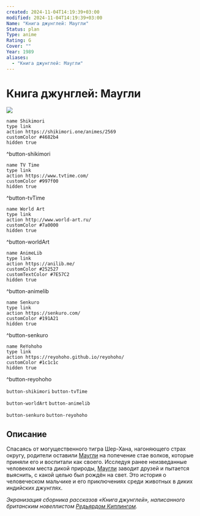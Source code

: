 ```yaml
---
created: 2024-11-04T14:19:39+03:00
modified: 2024-11-04T14:19:39+03:00
Name: "Книга джунглей: Маугли"
Status: plan
Type: anime
Rating: G
Cover: ""
Year: 1989
aliases:
  - "Книга джунглей: Маугли"
---
```


# Книга джунглей: Маугли

![](https://nyaa.shikimori.one/uploads/poster/animes/2569/168113aee71d23ce762202bc5515877a.jpeg)

```button
name Shikimori
type link
action https://shikimori.one/animes/2569
customColor #4682b4
hidden true
```
^button-shikimori

```button
name TV Time
type link
action https://www.tvtime.com/
customColor #997f00
hidden true
```
^button-tvTime

```button
name World Art
type link
action http://www.world-art.ru/
customColor #7a0000
hidden true
```
^button-worldArt

```button
name AnimeLib
type link
action https://anilib.me/
customColor #252527
customTextColor #7E57C2
hidden true
```
^button-animelib

```button
name Senkuro
type link
action https://senkuro.com/
customColor #191A21
hidden true
```
^button-senkuro

```button
name ReYohoho
type link
action https://reyohoho.github.io/reyohoho/
customColor #1c1c1c
hidden true
```
^button-reyohoho

`button-shikimori` `button-tvTime`

`button-worldArt` `button-animelib`

`button-senkuro` `button-reyohoho`

## Описание

Спасаясь от могущественного тигра Шер-Хана, нагоняющего страх округу, родители оставили [Маугли](https://shikimori.one/characters/51297-mowgli) на попечение стае волков, которые приняли его и воспитали как своего. Исследуя ранее неизведанные человеком места дикой природы, [Маугли](https://shikimori.one/characters/51297-mowgli) заводит друзей и пытается выяснить, с какой целью был рождён на свет. Это история о человеческом мальчике и его приключениях среди животных в диких индийских джунглях.

<em>Экранизация сборника рассказов «Книга джунглей», написанного британским новеллистом [Редьярдом Киплингом](https://shikimori.one/people/24715-rudyard-kipling).</em>
